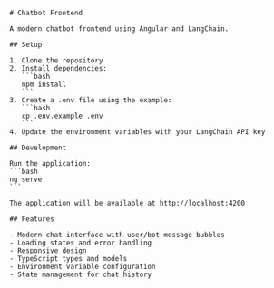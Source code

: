 
        # Chatbot Frontend

        A modern chatbot frontend using Angular and LangChain.

        ## Setup

        1. Clone the repository
        2. Install dependencies:
           ```bash
           npm install
           ```
        3. Create a .env file using the example:
           ```bash
           cp .env.example .env
           ```
        4. Update the environment variables with your LangChain API key

        ## Development

        Run the application:
        ```bash
        ng serve
        ```

        The application will be available at http://localhost:4200

        ## Features

        - Modern chat interface with user/bot message bubbles
        - Loading states and error handling
        - Responsive design
        - TypeScript types and models
        - Environment variable configuration
        - State management for chat history
      